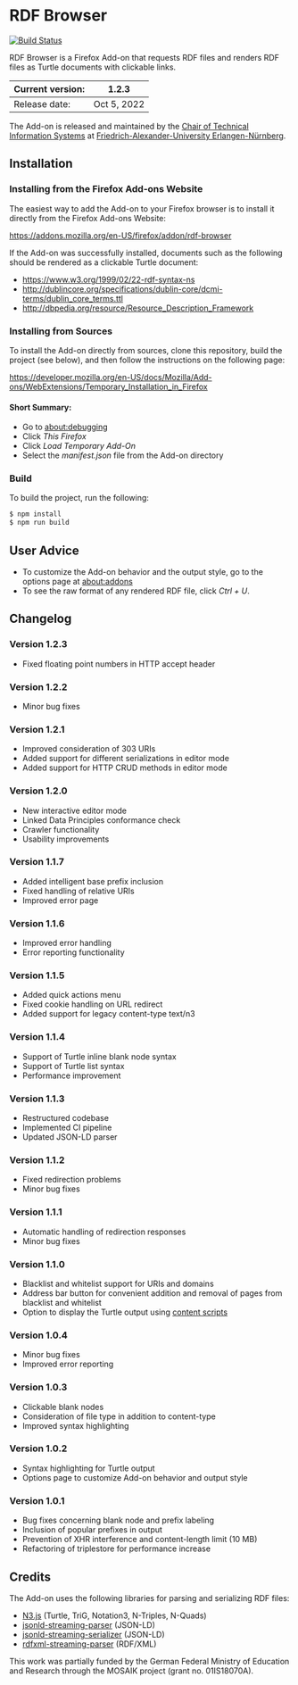 # RDF Browser
[![Build Status](https://travis-ci.com/kianschmalenbach/rdf-browser.svg?branch=master)](https://travis-ci.com/kianschmalenbach/rdf-browser)

RDF Browser is a Firefox Add-on that requests RDF files and renders RDF files as Turtle documents with clickable links.


| Current version: | 1.2.3       |
|------------------|-------------|
| Release date:    | Oct 5, 2022 |

The Add-on is released and maintained by the [Chair of Technical Information Systems](https://www.ti.rw.fau.de) at [Friedrich-Alexander-University Erlangen-Nürnberg](https://www.fau.de).

## Installation

### Installing from the Firefox Add-ons Website
The easiest way to add the Add-on to your Firefox browser is to install it directly from the Firefox Add-ons Website:

https://addons.mozilla.org/en-US/firefox/addon/rdf-browser

If the Add-on was successfully installed, documents such as the following should be rendered as a clickable Turtle document:

- https://www.w3.org/1999/02/22-rdf-syntax-ns
- http://dublincore.org/specifications/dublin-core/dcmi-terms/dublin_core_terms.ttl
- http://dbpedia.org/resource/Resource_Description_Framework

### Installing from Sources
To install the Add-on directly from sources, clone this repository, build the project (see below), and then follow the instructions on the following page:

https://developer.mozilla.org/en-US/docs/Mozilla/Add-ons/WebExtensions/Temporary_Installation_in_Firefox
<!--https://developer.chrome.com/extensions/getstarted (not tested)-->

#### Short Summary:
- Go to [about:debugging](about:debugging)
- Click *This Firefox*
- Click *Load Temporary Add-On*
- Select the *manifest.json* file from the Add-on directory

### Build
To build the project, run the following:

```sh
$ npm install
$ npm run build
```

## User Advice
- To customize the Add-on behavior and the output style, go to the options page at [about:addons](about:addons)
- To see the raw format of any rendered RDF file, click *Ctrl + U*.

## Changelog

### Version 1.2.3
- Fixed floating point numbers in HTTP accept header

### Version 1.2.2
- Minor bug fixes

### Version 1.2.1
- Improved consideration of 303 URIs
- Added support for different serializations in editor mode
- Added support for HTTP CRUD methods in editor mode

### Version 1.2.0
- New interactive editor mode
- Linked Data Principles conformance check
- Crawler functionality
- Usability improvements

### Version 1.1.7
- Added intelligent base prefix inclusion
- Fixed handling of relative URIs
- Improved error page

### Version 1.1.6
- Improved error handling
- Error reporting functionality

### Version 1.1.5
- Added quick actions menu
- Fixed cookie handling on URL redirect
- Added support for legacy content-type text/n3

### Version 1.1.4
- Support of Turtle inline blank node syntax
- Support of Turtle list syntax
- Performance improvement

### Version 1.1.3
- Restructured codebase
- Implemented CI pipeline
- Updated JSON-LD parser

### Version 1.1.2
- Fixed redirection problems
- Minor bug fixes

### Version 1.1.1
- Automatic handling of redirection responses
- Minor bug fixes

### Version 1.1.0
- Blacklist and whitelist support for URIs and domains
- Address bar button for convenient addition and removal of pages from blacklist and whitelist
- Option to display the Turtle output using [content scripts](https://developer.mozilla.org/en-US/docs/Mozilla/Add-ons/WebExtensions/Content_scripts)

### Version 1.0.4
- Minor bug fixes
- Improved error reporting

### Version 1.0.3
- Clickable blank nodes
- Consideration of file type in addition to content-type
- Improved syntax highlighting

### Version 1.0.2
- Syntax highlighting for Turtle output
- Options page to customize Add-on behavior and output style

### Version 1.0.1
- Bug fixes concerning blank node and prefix labeling
- Inclusion of popular prefixes in output
- Prevention of XHR interference and content-length limit (10 MB)
- Refactoring of triplestore for performance increase

## Credits
The Add-on uses the following libraries for parsing and serializing RDF files:
- [N3.js](https://www.npmjs.com/package/n3) (Turtle, TriG, Notation3, N-Triples, N-Quads)
- [jsonld-streaming-parser](https://www.npmjs.com/package/jsonld-streaming-parser) (JSON-LD)
- [jsonld-streaming-serializer](https://www.npmjs.com/package/jsonld-streaming-serializer) (JSON-LD)
- [rdfxml-streaming-parser](https://www.npmjs.com/package/rdfxml-streaming-parser) (RDF/XML)

This work was partially funded by the German Federal Ministry of Education and Research through the MOSAIK project (grant no. 01IS18070A).
